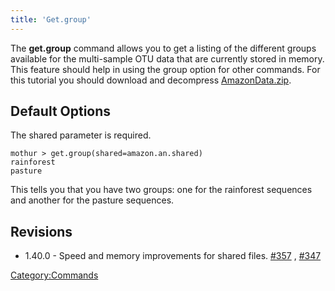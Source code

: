 ```yaml
---
title: 'Get.group'
---
```

The **get.group** command allows you to get a
listing of the different groups available for the multi-sample OTU data
that are currently stored in memory. This feature should help in using
the group option for other commands. For this tutorial you should
download and decompress
[AmazonData.zip](https://mothur.s3.us-east-2.amazonaws.com/wiki/amazondata.zip).

## Default Options

The shared parameter is required.

    mothur > get.group(shared=amazon.an.shared)
    rainforest
    pasture

This tells you that you have two groups: one for the rainforest
sequences and another for the pasture sequences.

## Revisions

-   1.40.0 - Speed and memory improvements for shared files.
    [\#357](https://github.com/mothur/mothur/issues/357) ,
    [\#347](https://github.com/mothur/mothur/issues/347)

[Category:Commands](Category:Commands)

